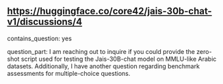 ## https://huggingface.co/core42/jais-30b-chat-v1/discussions/4

contains_question: yes

question_part: I am reaching out to inquire if you could provide the zero-shot script used for testing the Jais-30B-chat model on MMLU-like Arabic datasets. Additionally, I have another question regarding benchmark assessments for multiple-choice questions.